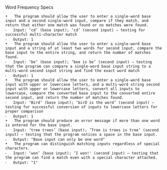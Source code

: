 Word Frequency Specs

	•	The program should allow the user to enter a single-word base input and a second single-word input, compare if they match, and return that either one match was found or no matches were found.
	⁃	Input: ‘cd’ (base input); ‘cd’ (second input) — testing for successful multi-character match
	⁃	Output: 1
	•	The program should allow the user to enter a single-word base input and a string of at least two words for second input, compare the base input to the entire string, and return the number of matches found.
	⁃	Input: ‘be’ (base input); ‘bee is be’ (second input) — testing that the program can compare a single-word base input string to a multi-word second input string and find the exact word match
	⁃	Output: 1
	•	The program should allow the user to enter a single-word base input with upper or lowercase letters, and a multi-word string second input with upper or lowercase letters, convert all inputs to lowercase, compare the converted base input to the converted entire second input, and return the number of matches found.
	⁃	Input: ‘Bird’ (base input); ‘birD is the word’ (second input) — testing for successful conversion of inputs to lowercase letters for proper comparison
	⁃	Output: 1
	•	The program should produce an error message if more than one word is entered for the base input.
	⁃	Input: ‘tree trees’ (base input); ’Tree is trees is tree’ (second input) — testing that the program notices a space in the base input.
	⁃	Output: "Base input can only be one word"
	•	The program can distinguish matching inputs regardless of special characters.
	⁃	Input: ‘won’ (base input); ’I won!' (second input) — testing that the program can find a match even with a special character attached.
	⁃	Output: "1"
